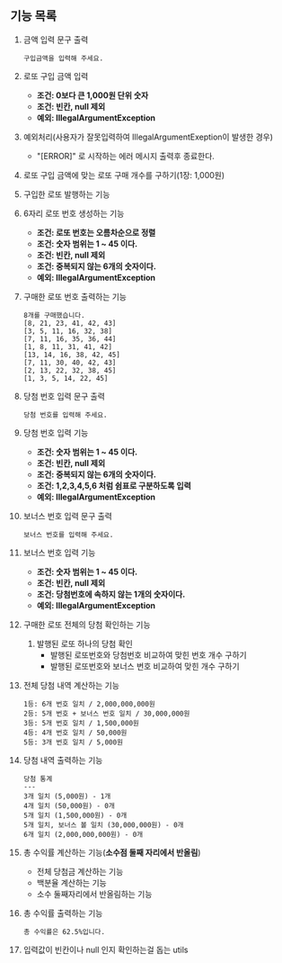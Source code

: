 ## 기능 목록

 1. 금액 입력 문구 출력
    ```
    구입금액을 입력해 주세요.
     ```
 2. 로또 구입 금액 입력
    - **조건: 0보다 큰 1,000원 단위 숫자**
    - **조건: 빈칸, null 제외**
    - **예외: IllegalArgumentException**
    
 3. 예외처리(사용자가 잘못입력하여 IllegalArgumentExeption이 발생한 경우)
    - "[ERROR]" 로 시작하는 에러 메시지 출력후 종료한다.
    
 4. 로또 구입 금액에 맞는 로또 구매 개수를 구하기(1장: 1,000원)

 5. 구입한 로또 발행하는 기능

 6. 6자리 로또 번호 생성하는 기능
    - **조건: 로또 번호는 오름차순으로 정렬**
    - **조건: 숫자 범위는 1 ~ 45 이다.**
    - **조건: 빈칸, null 제외**
    - **조건: 중복되지 않는 6개의 숫자이다.**
    - **예외: IllegalArgumentException**
    
 7. 구매한 로또 번호 출력하는 기능  
    ```
    8개를 구매했습니다.
    [8, 21, 23, 41, 42, 43]
    [3, 5, 11, 16, 32, 38]
    [7, 11, 16, 35, 36, 44]
    [1, 8, 11, 31, 41, 42]
    [13, 14, 16, 38, 42, 45]
    [7, 11, 30, 40, 42, 43]
    [2, 13, 22, 32, 38, 45]
    [1, 3, 5, 14, 22, 45]
    ```
    
 8. 당첨 번호 입력 문구 출력
    ```
    당첨 번호를 입력해 주세요.
     ```
    
 9. 당첨 번호 입력 기능 
    - **조건: 숫자 범위는 1 ~ 45 이다.**
    - **조건: 빈칸, null 제외**
    - **조건: 중복되지 않는 6개의 숫자이다.**
    - **조건: 1,2,3,4,5,6 처럼 쉼표로 구분하도록 입력**
    - **예외: IllegalArgumentException**
    
 10. 보너스 번호 입력 문구 출력
     ```
     보너스 번호를 입력해 주세요.
     ```
     
 11. 보너스 번호 입력 기능 
     - **조건: 숫자 범위는 1 ~ 45 이다.**
     - **조건: 빈칸, null 제외**
     - **조건: 당첨번호에 속하지 않는 1개의 숫자이다.**
     - **예외: IllegalArgumentException**
     
 12. 구매한 로또 전체의 당첨 확인하는 기능
     1. 발행된 로또 하나의 당첨 확인
        - 발행된 로또번호와 당첨번호 비교하여 맞힌 번호 개수 구하기
        - 발행된 로또번호와 보너스 번호 비교하여 맞힌 개수 구하기
     
 13. 전체 당첨 내역 계산하는 기능
     ```
     1등: 6개 번호 일치 / 2,000,000,000원
     2등: 5개 번호 + 보너스 번호 일치 / 30,000,000원
     3등: 5개 번호 일치 / 1,500,000원
     4등: 4개 번호 일치 / 50,000원
     5등: 3개 번호 일치 / 5,000원
     ```

 14. 당첨 내역 출력하는 기능
     ```
     당첨 통계
     ---
     3개 일치 (5,000원) - 1개
     4개 일치 (50,000원) - 0개
     5개 일치 (1,500,000원) - 0개
     5개 일치, 보너스 볼 일치 (30,000,000원) - 0개
     6개 일치 (2,000,000,000원) - 0개
     ```
     
 15. 총 수익률 계산하는 기능(**소수점 둘째 자리에서 반올림**)
     - 전체 당첨금 계산하는 기능
     - 백분율 계산하는 기능
     - 소수 둘째자리에서 반올림하는 기능

 16. 총 수익률 출력하는 기능
     ```
     총 수익률은 62.5%입니다.
     ```
 17. 입력값이 빈칸이나 null 인지 확인하는걸 돕는 utils
     
     

